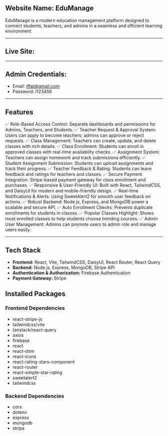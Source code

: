 ## Website Name: EduManage

EduManage is a modern education management platform designed to connect students, teachers, and admins in a seamless and efficient learning environment.

---

## Live Site:



---

## Admin Credentials:

- Email: iffat@gmail.com 
- Password: I123456

---

## Features

 ✅ Role-Based Access Control: Separate dashboards and permissions for Admins, Teachers, and Students.
 ✅ Teacher Request & Approval System: Users can apply to become teachers; admins can approve or reject requests.
 ✅ Class Management: Teachers can create, update, and delete classes with rich details.
 ✅ Class Enrollment: Students can enroll in approved classes with real-time availability checks.
 ✅ Assignment System: Teachers can assign homework and track submissions efficiently.
 ✅ Student Assignment Submission: Students can upload assignments and track their progress.
 ✅ Teacher Feedback & Rating: Students can leave feedback and ratings for teachers and classes.
 ✅ Secure Payment Integration: Stripe-based payment gateway for class enrollment and purchases.
 ✅ Responsive & User-Friendly UI: Built with React, TailwindCSS, and DaisyUI for modern and mobile-friendly design.
 ✅ Real-time Notifications & Alerts: Using SweetAlert2 for smooth user feedback on actions.
 ✅ Robust Backend: Node.js, Express, and MongoDB power a scalable and secure API.
 ✅ Auto Enrollment Checks: Prevents duplicate enrollments for students in classes.
 ✅ Popular Classes Highlight: Shows most enrolled classes to help students choose trending courses.
 ✅ Admin User Management: Admins can promote users to admin role and manage users easily.

---

## Tech Stack

- **Frontend:** React, Vite, TailwindCSS, DaisyUI, React Router, React Query
- **Backend:** Node.js, Express, MongoDB, Stripe API
- **Authentication & Authorization:** Firebase Authentication
- **Payment Gateway:** Stripe


## Installed Packages

### Frontend Dependencies

- react-stripe-js  
- tailwindcss/vite  
- tanstack/react-query  
- axios  
- firebase  
- react  
- react-dom  
- react-icons  
- react-rating-stars-component  
- react-router  
- react-simple-star-rating  
- sweetalert2  
- tailwindcss  

### Backend Dependencies

- cors  
- dotenv  
- express  
- mongodb  
- stripe  
